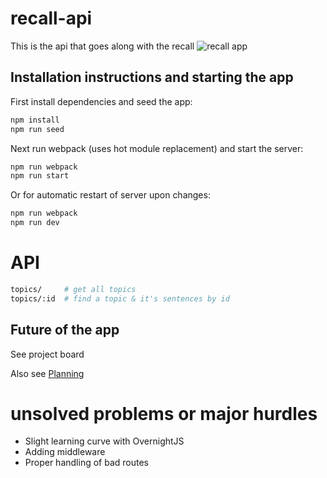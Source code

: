 # recall-api
This is the api that goes along with the recall ![recall][1] app 

## Installation instructions and starting the app

First install dependencies and seed the app:

```bash
npm install
npm run seed
```

Next run webpack (uses hot module replacement) and start the server:

```bash
npm run webpack
npm run start
```

Or for automatic restart of server upon changes: 

```bash
npm run webpack
npm run dev
```

# API
```bash
topics/     # get all topics
topics/:id  # find a topic & it's sentences by id
```

## Future of the app

See project board

Also see [Planning][1]

# unsolved problems or major hurdles
- Slight learning curve with OvernightJS
- Adding middleware
- Proper handling of bad routes

[1]: https://github.com/jessamarie/recall